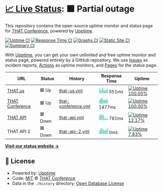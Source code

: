 # [📈 Live Status](https://status.thatconference.com): <!--live status--> **🟧 Partial outage**

This repository contains the open-source uptime monitor and status page for [THAT Conference](https://www.thatconference.com), powered by [Upptime](https://github.com/upptime/upptime).

[![Uptime CI](https://github.com/koj-co/upptime/workflows/Uptime%20CI/badge.svg)](https://github.com/koj-co/upptime/actions?query=workflow%3A%22Uptime+CI%22)
[![Response Time CI](https://github.com/koj-co/upptime/workflows/Response%20Time%20CI/badge.svg)](https://github.com/koj-co/upptime/actions?query=workflow%3A%22Response+Time+CI%22)
[![Graphs CI](https://github.com/koj-co/upptime/workflows/Graphs%20CI/badge.svg)](https://github.com/koj-co/upptime/actions?query=workflow%3A%22Graphs+CI%22)
[![Static Site CI](https://github.com/koj-co/upptime/workflows/Static%20Site%20CI/badge.svg)](https://github.com/koj-co/upptime/actions?query=workflow%3A%22Static+Site+CI%22)
[![Summary CI](https://github.com/koj-co/upptime/workflows/Summary%20CI/badge.svg)](https://github.com/koj-co/upptime/actions?query=workflow%3A%22Summary+CI%22)

With [Upptime](https://upptime.js.org), you can get your own unlimited and free uptime monitor and status page, powered entirely by a GitHub repository. We use [Issues](https://github.com/thatconference/status/issues) as incident reports, [Actions](https://github.com/thatconference/status/actions) as uptime monitors, and [Pages](https://status.thatconference.com) for the status page.

<!--start: status pages-->
<!-- This summary is generated by Upptime (https://github.com/upptime/upptime) -->
<!-- Do not edit this manually, your changes will be overwritten -->

| URL                                               | Status  | History                                                                                                    | Response Time                                                                         | Uptime                                                                                                                                                                                                                               |
| ------------------------------------------------- | ------- | ---------------------------------------------------------------------------------------------------------- | ------------------------------------------------------------------------------------- | ------------------------------------------------------------------------------------------------------------------------------------------------------------------------------------------------------------------------------------ |
| [THAT.us](https://that.us/activities)             | 🟩 Up   | [that-us.yml](https://github.com/ThatConference/status/commits/master/history/that-us.yml)                 | <img alt="Response time graph" src="./graphs/that-us.png" height="20"> 551ms          | [![Uptime 100.00%](https://img.shields.io/endpoint?url=https%3A%2F%2Fraw.githubusercontent.com%2FThatConference%2Fstatus%2Fmaster%2Fapi%2Fthat-us%2Fuptime.json)](https://status.thatconference.com/history/that-us)                 |
| [THAT Conference](https://www.thatconference.com) | 🟩 Up   | [that-conference.yml](https://github.com/ThatConference/status/commits/master/history/that-conference.yml) | <img alt="Response time graph" src="./graphs/that-conference.png" height="20"> 1477ms | [![Uptime 100.00%](https://img.shields.io/endpoint?url=https%3A%2F%2Fraw.githubusercontent.com%2FThatConference%2Fstatus%2Fmaster%2Fapi%2Fthat-conference%2Fuptime.json)](https://status.thatconference.com/history/that-conference) |
| [THAT API](https://api.that.tech)                 | 🟥 Down | [that-api.yml](https://github.com/ThatConference/status/commits/master/history/that-api.yml)               | <img alt="Response time graph" src="./graphs/that-api.png" height="20"> 781ms         | [![Uptime 12.17%](https://img.shields.io/endpoint?url=https%3A%2F%2Fraw.githubusercontent.com%2FThatConference%2Fstatus%2Fmaster%2Fapi%2Fthat-api%2Fuptime.json)](https://status.thatconference.com/history/that-api)                |
| THAT API 2                                        | 🟥 Down | [that-api-2.yml](https://github.com/ThatConference/status/commits/master/history/that-api-2.yml)           | <img alt="Response time graph" src="./graphs/that-api-2.png" height="20"> 0ms         | [![Uptime 7.83%](https://img.shields.io/endpoint?url=https%3A%2F%2Fraw.githubusercontent.com%2FThatConference%2Fstatus%2Fmaster%2Fapi%2Fthat-api-2%2Fuptime.json)](https://status.thatconference.com/history/that-api-2)             |

<!--end: status pages-->

[**Visit our status website →**](https://status.thatconference.com)

## 📄 License

- Powered by: [Upptime](https://github.com/upptime/upptime)
- Code: [MIT](./LICENSE) © [THAT Conference](https://www.thatconference.com)
- Data in the `./history` directory: [Open Database License](https://opendatacommons.org/licenses/odbl/1-0/)
